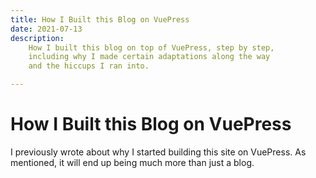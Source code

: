 ```yaml
---
title: How I Built this Blog on VuePress
date: 2021-07-13
description:
    How I built this blog on top of VuePress, step by step,
    including why I made certain adaptations along the way
    and the hiccups I ran into.

---
```


# How I Built this Blog on VuePress

I previously wrote about why I started building this site on
VuePress. As mentioned, it will end up being much more than
just a blog.